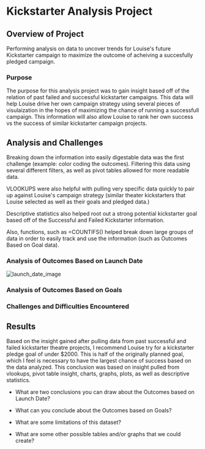 # Kickstarter Analysis Project

## Overview of Project
Performing analysis on data to uncover trends for Louise's future Kickstarter campaign to maximize the outcome of acheiving a succesfully pledged campaign.

### Purpose
The purpose for this analysis project was to gain insight based off of the relation of past failed and successful kickstarter campaigns. This data will help Louise drive her own campaign strategy using several pieces of visulaization in the hopes of maximizing the chance of running a successfull campaign. This information will also allow Louise to rank her own success vs the success of similar kickstarter campaign projects.

## Analysis and Challenges
Breaking down the information into easily digestable data was the first challenge (example: color coding the outcomes). Filtering this data using several different filters, as well as pivot tables allowed for more readable data. 

VLOOKUPS were also helpful with pulling very specific data quickly to pair up against Louise's campaign strategy (similar theater kickstarters that Louise selected as well as their goals and pledged data.)

Descriptive statistics also helped root out a strong potential kickstarter goal based off of the Successful and Failed Kickstarter information.

Also, functions, such as =COUNTIFS() helped break down large groups of data in order to easily track and use the information (such as Outcomes Based on Goal data).


### Analysis of Outcomes Based on Launch Date
![launch_date_image](Theater_Outcomes_vs_Launch.png)
### Analysis of Outcomes Based on Goals

### Challenges and Difficulties Encountered

## Results
Based on the insight gained after pulling data from past successful and failed kickstarter theatre projects, I recommend Louise try for a kickstarter pledge goal of under $2000. This is half of the originally planned goal, which I feel is necessary to have the largest chance of success based on the data analyzed. This conclusion was based on insight pulled from vlookups, pivot table insight, charts, graphs, plots, as well as descriptive statistics.

- What are two conclusions you can draw about the Outcomes based on Launch Date?

- What can you conclude about the Outcomes based on Goals?

- What are some limitations of this dataset?

- What are some other possible tables and/or graphs that we could create?
